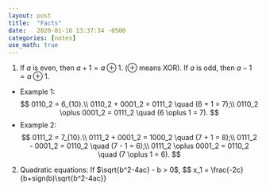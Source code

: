 ```yaml
---
layout: post
title:  "Facts"
date:   2020-01-16 13:37:34 -0500
categories: [notes]
use_math: true
---
```


1. If $a$ is even, then $a + 1 = a \oplus 1$. ($\oplus$ means XOR).
   If $a$ is odd, then $a - 1 = a \oplus 1$.
  - Example 1: $$
  0110_2 = 6_{10}.\\
  0110_2 + 0001_2 = 0111_2 \quad (6 + 1 = 7);\\
  0110_2 \oplus 0001_2 = 0111_2 \quad (6 \oplus 1 = 7).
  $$
  - Example 2: $$
  0111_2 = 7_{10}.\\
  0111_2 + 0001_2 = 1000_2 \quad (7 + 1 = 8);\\
  0111_2 - 0001_2 = 0110_2 \quad (7 - 1 = 6);\\
  0111_2 \oplus 0001_2 = 0110_2 \quad (7 \oplus 1 = 6).
  $$

2. Quadratic equations: If $\sqrt{b^2-4ac} - b > 0$, $$
  x_1 = \frac{-2c}{b+sign(b)\sqrt{b^2-4ac}}
